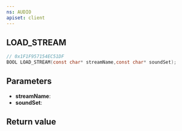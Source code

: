 ```yaml
---
ns: AUDIO
apiset: client
---
```

## LOAD_STREAM

```c
// 0x1F1F957154EC51DF
BOOL LOAD_STREAM(const char* streamName,const char* soundSet);
```


## Parameters
* **streamName**:
* **soundSet**:

## Return value